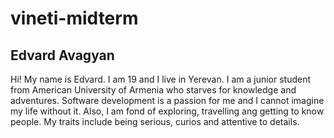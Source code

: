 # vineti-midterm

## Edvard Avagyan

Hi! My name is Edvard. I am 19 and I live in Yerevan. I am a junior student from American University of Armenia who starves for knowledge and adventures. Software development is a passion for me and I cannot imagine my life without it. Also, I am fond of exploring, travelling ang getting to know people. My traits include being serious, curios and attentive to details.  
